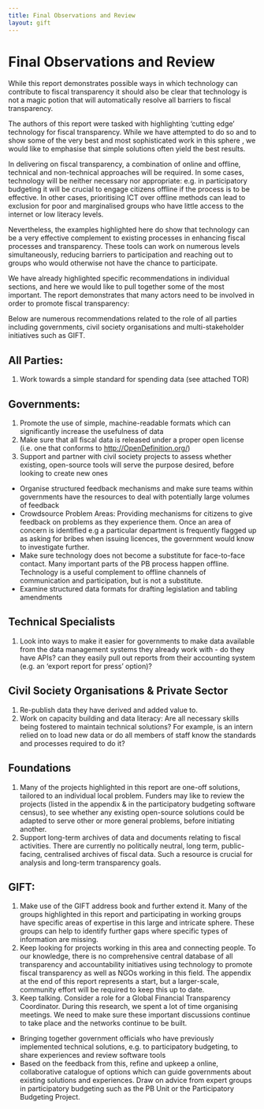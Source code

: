 ```yaml
---
title: Final Observations and Review
layout: gift
---
```



# Final Observations and Review


While this report demonstrates possible ways in which technology can contribute to fiscal transparency it should also be clear that technology is not a magic potion that will automatically resolve all barriers to fiscal transparency. 


The authors of this report were tasked with highlighting ‘cutting edge’ technology for fiscal transparency. While we have attempted to do so and to show some of the very best and most sophisticated work in this sphere , we would like to emphasise that simple solutions often yield the best results. 


In delivering on fiscal transparency, a combination of online and offline, technical and non-technical approaches will be required. In some cases, technology will be neither necessary nor appropriate: e.g. in participatory budgeting it will be crucial to engage citizens offline if the process is to be effective. In other cases, prioritising ICT over offline methods can lead to exclusion for poor and marginalised groups who have little access to the internet or low literacy levels. 


Nevertheless, the examples highlighted here do show that technology can be a very effective complement to existing processes in enhancing fiscal processes and transparency. These tools can work on numerous levels simultaneously, reducing barriers to participation and reaching out to groups who would otherwise not have the chance to participate. 


We have already highlighted specific recommendations in individual sections, and here we would like to pull together some of the most important. The report demonstrates that many actors need to be involved  in order to promote fiscal transparency: 


Below are numerous recommendations related to the role of all parties including governments, civil society organisations and multi-stakeholder initiatives such as GIFT. 


## All Parties: 


1. Work towards a simple standard for spending data (see attached TOR) 


## Governments: 


1. Promote the use of simple, machine-readable formats which can significantly increase the usefulness of data 
2. Make sure that all fiscal data is released under a proper open license (i.e. one that conforms to http://OpenDefinition.org/)
3. Support and partner with civil society projects to assess whether existing, open-source tools will serve the purpose desired, before looking to create new ones
* Organise structured feedback mechanisms and make sure teams within governments have the resources to deal with potentially large volumes of feedback 
* Crowdsource Problem Areas: Providing mechanisms for citizens to give feedback on problems as they experience them. Once an area of concern is identified e.g a particular department is  frequently flagged up as asking for bribes when issuing licences, the government would know to investigate further.
* Make sure technology does not become a substitute for face-to-face contact. Many important parts of the PB process happen offline. Technology is a useful complement to offline channels of communication and participation, but is not a substitute.
* Examine structured data formats for drafting legislation and tabling amendments


## Technical Specialists 
 
1. Look into ways to make it easier for governments to make data available from the data management systems they already work with - do they have APIs? can they easily pull out reports from their accounting system (e.g. an ‘export report for press’ option)? 

## Civil Society Organisations & Private Sector


1. Re-publish data they have derived and added value to. 
2. Work on capacity building and data literacy: Are all necessary skills being fostered to maintain technical solutions? For example, is an intern relied on to load new data or do all members of staff know the standards and processes required to do it? 

## Foundations

1. Many of the projects highlighted in this report are one-off solutions, tailored to an individual local problem. Funders may like to review the projects (listed in the appendix & in the participatory budgeting software census), to see whether any existing open-source solutions could be adapted to serve other or more general problems, before initiating another.
2. Support long-term archives of data and documents relating to fiscal activities. There are currently no politically neutral, long term, public-facing, centralised archives of fiscal data. Such a resource is crucial for analysis and long-term transparency goals.

## GIFT:

1. Make use of the GIFT address book and further extend it. Many of the groups highlighted in this report and participating in working groups have specific areas of expertise in this large and intricate sphere. These groups can help to identify further gaps where specific types of information are missing. 
1. Keep looking for projects working in this area and connecting people. To our knowledge, there is no comprehensive central database of all transparency and accountability initiatives using technology to promote fiscal transparency as well as NGOs working in this field. The appendix at the end of this report represents a start, but a larger-scale, community effort will be required to keep this up to date. 
2. Keep talking. Consider a role for a Global Financial Transparency Coordinator. During this research, we spent a lot of time organising meetings. We need to make sure these important discussions continue to take place and the networks continue to be built. 
* Bringing together government officials who have previously implemented technical solutions, e.g. to participatory budgeting, to share experiences and review software tools
* Based on the feedback from this, refine and upkeep a online, collaborative catalogue of options which can guide governments about existing solutions and experiences. Draw on advice from expert groups in participatory budgeting such as the PB Unit or the Participatory Budgeting Project. 
